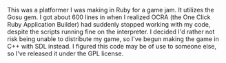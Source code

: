 This was a platformer I was making in Ruby for a game jam.  It utilizes the Gosu gem.  I got about 600 lines in when I realized OCRA (the One Click Ruby Application Builder) had suddenly stopped working with my code, despite the scripts running fine on the interpreter.  I decided I'd rather not risk being unable to distribute my game, so I've begun making the game in C++ with SDL instead.  I figured this code may be of use to someone else, so I've released it under the GPL license.
